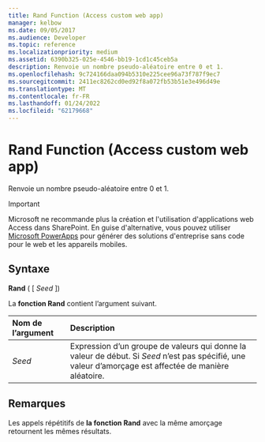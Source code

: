```yaml
---
title: Rand Function (Access custom web app)
manager: kelbow
ms.date: 09/05/2017
ms.audience: Developer
ms.topic: reference
ms.localizationpriority: medium
ms.assetid: 6390b325-025e-4546-bb19-1cd1c45ceb5a
description: Renvoie un nombre pseudo-aléatoire entre 0 et 1.
ms.openlocfilehash: 9c724166daa094b5310e225cee96a73f787f9ec7
ms.sourcegitcommit: 2411ec8262cd0ed92f8a072fb53b51e3e496d49e
ms.translationtype: MT
ms.contentlocale: fr-FR
ms.lasthandoff: 01/24/2022
ms.locfileid: "62179668"
---
```

# <a name="rand-function-access-custom-web-app"></a>Rand Function (Access custom web app)

Renvoie un nombre pseudo-aléatoire entre 0 et 1.
  
> [!IMPORTANT]
> Microsoft ne recommande plus la création et l'utilisation d'applications web Access dans SharePoint. En guise d'alternative, vous pouvez utiliser [Microsoft PowerApps](https://powerapps.microsoft.com/) pour générer des solutions d'entreprise sans code pour le web et les appareils mobiles.
  
## <a name="syntax"></a>Syntaxe

 **Rand** ( [  *Seed*  ])
  
La **fonction Rand** contient l’argument suivant.
  
|**Nom de l’argument**|**Description**|
|:-----|:-----|
| *Seed*  <br/> |Expression d’un groupe de valeurs qui donne la valeur de début. Si *Seed* n’est pas spécifié, une valeur d’amorçage est affectée de manière aléatoire.  <br/> |

## <a name="remarks"></a>Remarques

Les appels répétitifs de **la fonction Rand** avec la même amorçage retournent les mêmes résultats.
  